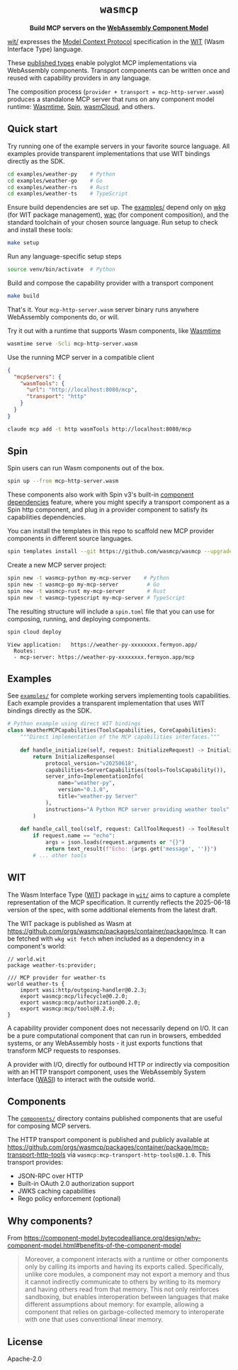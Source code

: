 <div align="center">

# `wasmcp`

**Build MCP servers on the [WebAssembly Component Model](https://component-model.bytecodealliance.org/)**
</div>

[wit/](./wit/) expresses the [Model Context Protocol](https://modelcontextprotocol.io/specification/2025-06-18) specification in the [WIT](https://component-model.bytecodealliance.org/design/wit.html) (Wasm Interface Type) language.

These [published types](https://github.com/orgs/wasmcp/packages/container/package/mcp) enable polyglot MCP implementations via WebAssembly components. Transport components can be written once and reused with capability providers in any language.

The composition process (`provider + transport = mcp-http-server.wasm`) produces a standalone MCP server that runs on any component model runtime: [Wasmtime](https://github.com/bytecodealliance/wasmtime), [Spin](https://github.com/spinframework/spin), [wasmCloud](https://github.com/wasmCloud/wasmCloud), and others.

## Quick start

Try running one of the example servers in your favorite source language. All examples provide transparent implementations that use WIT bindings directly as the SDK.

```bash
cd examples/weather-py    # Python
cd examples/weather-go    # Go
cd examples/weather-rs    # Rust
cd examples/weather-ts    # TypeScript
```

Ensure build dependencies are set up. The [examples/](./examples/) depend only on [wkg](https://github.com/bytecodealliance/wasm-pkg-tools) (for WIT package management), [wac](https://github.com/bytecodealliance/wac) (for component composition), and the standard toolchain of your chosen source language. Run setup to check and install these tools:
```bash
make setup
```

Run any language-specific setup steps
```bash
source venv/bin/activate  # Python
```

Build and compose the capability provider with a transport component
```bash
make build
```

That's it. Your `mcp-http-server.wasm` server binary runs anywhere WebAssembly components do, or will.

Try it out with a runtime that supports Wasm components, like [Wasmtime](https://github.com/bytecodealliance/wasmtime)
```bash
wasmtime serve -Scli mcp-http-server.wasm
```

Use the running MCP server in a compatible client
```json
{
  "mcpServers": {
    "wasmTools": {
      "url": "http://localhost:8080/mcp",
      "transport": "http"
    }
  }
}
```

```bash
claude mcp add -t http wasmTools http://localhost:8080/mcp
```

## Spin

Spin users can run Wasm components out of the box.

```bash
spin up --from mcp-http-server.wasm
```

These components also work with Spin v3's built-in [component dependencies](https://spinframework.dev/v3/writing-apps#using-component-dependencies) feature, where you might specify a transport component as a Spin http component, and plug in a provider component to satisfy its capabilities dependencies.

You can install the templates in this repo to scaffold new MCP provider components in different source languages.
```bash
spin templates install --git https://github.com/wasmcp/wasmcp --upgrade
```

Create a new MCP server project:
```bash
spin new -t wasmcp-python my-mcp-server    # Python
spin new -t wasmcp-go my-mcp-server         # Go
spin new -t wasmcp-rust my-mcp-server       # Rust
spin new -t wasmcp-typescript my-mcp-server # TypeScript
```

The resulting structure will include a `spin.toml` file that you can use for composing, running, and deploying components.
```bash
spin cloud deploy
```
```
View application:   https://weather-py-xxxxxxxx.fermyon.app/
  Routes:
  - mcp-server: https://weather-py-xxxxxxxx.fermyon.app/mcp
```

## Examples

See [`examples/`](./examples/) for complete working servers implementing tools capabilities. Each example provides a transparent implementation that uses WIT bindings directly as the SDK.

```python
# Python example using direct WIT bindings
class WeatherMCPCapabilities(ToolsCapabilities, CoreCapabilities):
    """Direct implementation of the MCP capabilities interfaces."""
    
    def handle_initialize(self, request: InitializeRequest) -> InitializeResponse:
        return InitializeResponse(
            protocol_version="v20250618",
            capabilities=ServerCapabilities(tools=ToolsCapability()),
            server_info=ImplementationInfo(
                name="weather-py",
                version="0.1.0",
                title="weather-py Server"
            ),
            instructions="A Python MCP server providing weather tools"
        )
    
    def handle_call_tool(self, request: CallToolRequest) -> ToolResult:
        if request.name == "echo":
            args = json.loads(request.arguments or "{}")
            return text_result(f"Echo: {args.get('message', '')}")
        # ... other tools
```

## WIT

The Wasm Interface Type ([WIT](https://component-model.bytecodealliance.org/design/wit.html)) package in [`wit/`](./wit/) aims to capture a complete representation of the MCP specification. It currently reflects the 2025-06-18 version of the spec, with some additional elements from the latest draft.

The WIT package is published as Wasm at https://github.com/orgs/wasmcp/packages/container/package/mcp. It can be fetched with `wkg wit fetch` when included as a dependency in a component's world:

```wit
// world.wit
package weather-ts:provider;

/// MCP provider for weather-ts
world weather-ts {
    import wasi:http/outgoing-handler@0.2.3;
    export wasmcp:mcp/lifecycle@0.2.0;
    export wasmcp:mcp/authorization@0.2.0;
    export wasmcp:mcp/tools@0.2.0;
}
```

A capability provider component does not necessarily depend on I/O. It can be a pure computational component that can run in browsers, embedded systems, or any WebAssembly hosts - it just exports functions that transform MCP requests to responses.

A provider with I/O, directly for outbound HTTP or indirectly via composition with an HTTP transport component, uses the WebAssembly System Interface ([WASI](https://github.com/WebAssembly/WASI)) to interact with the outside world.

## Components

The [`components/`](./components/) directory contains published components that are useful for composing MCP servers.

The HTTP transport component is published and publicly available at https://github.com/orgs/wasmcp/packages/container/package/mcp-transport-http-tools via `wasmcp:mcp-transport-http-tools@0.1.0`. This transport provides:
- JSON-RPC over HTTP
- Built-in OAuth 2.0 authorization support
- JWKS caching capabilities
- Rego policy enforcement (optional)

## Why components?

From https://component-model.bytecodealliance.org/design/why-component-model.html#benefits-of-the-component-model

>Moreover, a component interacts with a runtime or other components only by calling its imports and having its exports called. Specifically, unlike core modules, a component may not export a memory and thus it cannot indirectly communicate to others by writing to its memory and having others read from that memory. This not only reinforces sandboxing, but enables interoperation between languages that make different assumptions about memory: for example, allowing a component that relies on garbage-collected memory to interoperate with one that uses conventional linear memory.

## License

Apache-2.0